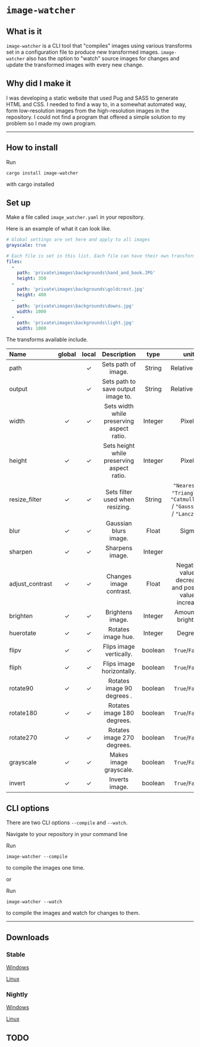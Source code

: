 # `image-watcher`

## What is it

`image-watcher` is a CLI tool that "compiles" images using various transforms set in a configuration file to produce new transformed images.
`image-watcher` also has the option to "watch" source images for changes and update the transformed images with every new change.

## Why did I make it

I was developing a static website that used Pug and SASS to generate HTML and CSS.
I needed to find a way to, in a somewhat automated way, form low-resolution images from the high-resolution images in the repository.
I could not find a program that offered a simple solution to my problem so I made my own program.

---

## How to install

Run

```
cargo install image-watcher
```

with cargo installed

## Set up

Make a file called `image_watcher.yaml` in your repository.

Here is an example of what it can look like.

```yaml
# Global settings are set here and apply to all images
grayscale: true

# Each file is set in this list. Each file can have their own transforms.
files:
  -
    path: 'private\images\backgrounds\hand_and_book.JPG'
    height: 350
  -
    path: 'private\images\backgrounds\goldcrest.jpg'
    height: 400
  -
    path: 'private\images\backgrounds\downs.jpg'
    width: 1000
  -
    path: 'private\images\backgrounds\light.jpg'
    width: 1000
```

The transforms available include.

| Name            | global | local |                Description                 |  type   |                                   unit                                    |
| :-------------- | :----: | :---: | :----------------------------------------: | :-----: | :-----------------------------------------------------------------------: |
| path            |        |   ✓   |            Sets path of image.             | String  |                               Relative path                               |
| output          |        |   ✓   |     Sets path to save output image to.     | String  |                               Relative path                               |
| width           |   ✓    |   ✓   | Sets width while preserving aspect ratio.  | Integer |                                  Pixels                                   |
| height          |   ✓    |   ✓   | Sets height while preserving aspect ratio. | Integer |                                  Pixels                                   |
| resize_filter   |   ✓    |   ✓   |      Sets filter used when resizing.       | String  | `"Nearest"` / `"Triangle"` / `"CatmullRom"` / `"Gaussian"` / `"Lanczos3"` |
| blur            |   ✓    |   ✓   |           Gaussian blurs image.            |  Float  |                                   Sigma                                   |
| sharpen         |   ✓    |   ✓   |              Sharpens image.               | Integer |                                                                           |
| adjust_contrast |   ✓    |   ✓   |          Changes image contrast.           |  Float  |          Negative values decrease and  positive values increase           |
| brighten        |   ✓    |   ✓   |              Brightens image.              | Integer |                            Amount to brighten                             |
| huerotate       |   ✓    |   ✓   |             Rotates image hue.             | Integer |                                  Degrees                                  |
| flipv           |   ✓    |   ✓   |          Flips image vertically.           | boolean |                              `True`/`False`                               |
| fliph           |   ✓    |   ✓   |         Flips image horizontally.          | boolean |                              `True`/`False`                               |
| rotate90        |   ✓    |   ✓   |         Rotates image 90 degrees .         | boolean |                              `True`/`False`                               |
| rotate180       |   ✓    |   ✓   |         Rotates image 180 degrees.         | boolean |                              `True`/`False`                               |
| rotate270       |   ✓    |   ✓   |         Rotates image 270 degrees.         | boolean |                              `True`/`False`                               |
| grayscale       |   ✓    |   ✓   |           Makes image grayscale.           | boolean |                              `True`/`False`                               |
| invert          |   ✓    |   ✓   |               Inverts image.               | boolean |                              `True`/`False`                               |



## CLI options

There are two CLI options `--compile` and `--watch`.

Navigate to your repository in your command line

Run
```
image-watcher --compile
```
to compile the images one time.

or

Run
```
image-watcher --watch
```
to compile the images and watch for changes to them.

---

## Downloads

### Stable

[Windows](https://gitlab.com/efunb/image-watcher/-/jobs/artifacts/stable/raw/files/image-watcher.exe?job=windows-optimized) 

[Linux](https://gitlab.com/efunb/image-watcher/-/jobs/artifacts/stable/raw/files/image-watcher?job=linux-optimized) 

### Nightly

[Windows](https://gitlab.com/efunb/image-watcher/-/jobs/artifacts/master/raw/files/image-watcher.exe?job=windows-optimized) 

[Linux](https://gitlab.com/efunb/image-watcher/-/jobs/artifacts/master/raw/files/image-watcher?job=linux-optimized) 

## TODO